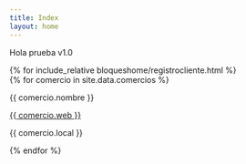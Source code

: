 ```yaml
---
title: Index
layout: home
---
```


Hola prueba v1.0

<div>
{% for include_relative bloqueshome/registrocliente.html %}
</div>


<div>
    {% for comercio in site.data.comercios %}
    <div class="{{ comercio.categoria }}">
        <p> {{ comercio.nombre }} </p>
        <a href="{{ comercio.web }}">
          {{ comercio.web }}
        </a>
        <p> {{ comercio.local }}</p>
</div>
    {% endfor %}
    </div>
